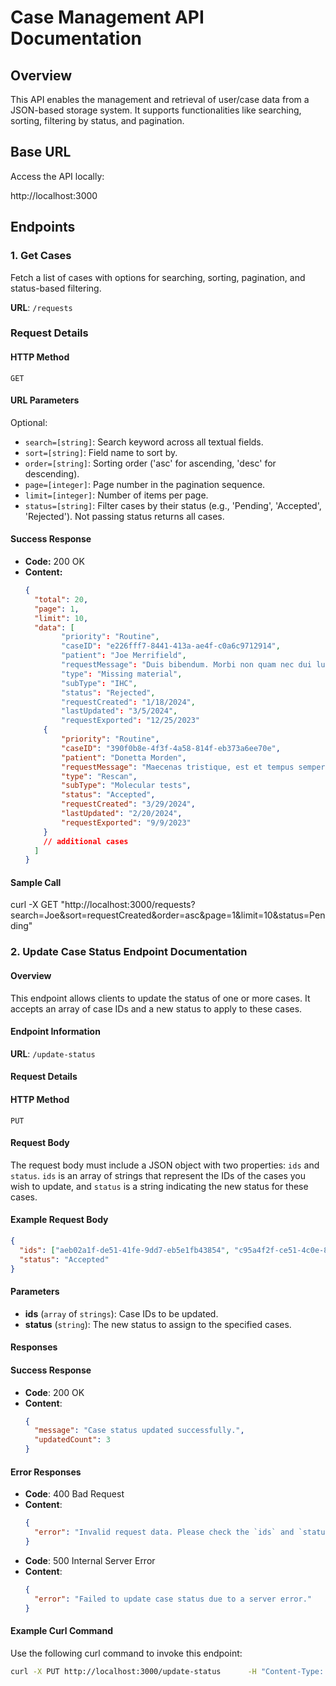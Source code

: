 # Case Management API Documentation

## Overview
This API enables the management and retrieval of user/case data from a JSON-based storage system. It supports functionalities like searching, sorting, filtering by status, and pagination.

## Base URL
Access the API locally:

http://localhost:3000

## Endpoints

### 1. Get Cases

Fetch a list of cases with options for searching, sorting, pagination, and status-based filtering.

**URL**: `/requests`

### Request Details

#### HTTP Method
```
GET
```

#### URL Parameters

Optional:
- `search=[string]`: Search keyword across all textual fields.
- `sort=[string]`: Field name to sort by.
- `order=[string]`: Sorting order ('asc' for ascending, 'desc' for descending).
- `page=[integer]`: Page number in the pagination sequence.
- `limit=[integer]`: Number of items per page.
- `status=[string]`: Filter cases by their status (e.g., 'Pending', 'Accepted', 'Rejected'). Not passing status returns all cases.

#### Success Response
- **Code:** 200 OK
- **Content:**
  ```json
  {
    "total": 20,
    "page": 1,
    "limit": 10,
    "data": [
          "priority": "Routine",
          "caseID": "e226fff7-8441-413a-ae4f-c0a6c9712914",
          "patient": "Joe Merrifield",
          "requestMessage": "Duis bibendum. Morbi non quam nec dui luctus rutrum. Nulla tellus.\n\nIn sagittis dui vel nisl. Duis ac nibh. Fusce lacus purus, aliquet at, feugiat non, pretium quis, lectus.",
          "type": "Missing material",
          "subType": "IHC",
          "status": "Rejected",
          "requestCreated": "1/18/2024",
          "lastUpdated": "3/5/2024",
          "requestExported": "12/25/2023"
      {
          "priority": "Routine",
          "caseID": "390f0b8e-4f3f-4a58-814f-eb373a6ee70e",
          "patient": "Donetta Morden",
          "requestMessage": "Maecenas tristique, est et tempus semper, est quam pharetra magna, ac consequat metus sapien ut nunc. Vestibulum ante ipsum primis in faucibus orci luctus et ultrices posuere cubilia Curae; Mauris viverra diam vitae quam. Suspendisse potenti.\n\nNullam porttitor lacus at turpis. Donec posuere metus vitae ipsum. Aliquam non mauris.",
          "type": "Rescan",
          "subType": "Molecular tests",
          "status": "Accepted",
          "requestCreated": "3/29/2024",
          "lastUpdated": "2/20/2024",
          "requestExported": "9/9/2023"
      }
      // additional cases
    ]
  }

#### Sample Call
curl -X GET "http://localhost:3000/requests?search=Joe&sort=requestCreated&order=asc&page=1&limit=10&status=Pending"


### 2. Update Case Status Endpoint Documentation

#### Overview
This endpoint allows clients to update the status of one or more cases. It accepts an array of case IDs and a new status to apply to these cases.

#### Endpoint Information

**URL**: `/update-status`

#### Request Details

#### HTTP Method
```
PUT
```

#### Request Body
The request body must include a JSON object with two properties: `ids` and `status`. `ids` is an array of strings that represent the IDs of the cases you wish to update, and `status` is a string indicating the new status for these cases.

#### Example Request Body
```json
{
  "ids": ["aeb02a1f-de51-41fe-9dd7-eb5e1fb43854", "c95a4f2f-ce51-4c0e-88e9-43f67fe7ae94"],
  "status": "Accepted"
}
```

#### Parameters
- **ids** (`array` of `strings`): Case IDs to be updated.
- **status** (`string`): The new status to assign to the specified cases.

#### Responses

#### Success Response
- **Code**: 200 OK
- **Content**:
  ```json
  {
    "message": "Case status updated successfully.",
    "updatedCount": 3
  }
  ```

#### Error Responses
- **Code**: 400 Bad Request
- **Content**:
  ```json
  {
    "error": "Invalid request data. Please check the `ids` and `status` fields."
  }
  ```
- **Code**: 500 Internal Server Error
- **Content**:
  ```json
  {
    "error": "Failed to update case status due to a server error."
  }
  ```

#### Example Curl Command
Use the following curl command to invoke this endpoint:
```bash
curl -X PUT http://localhost:3000/update-status      -H "Content-Type: application/json"      -d '{"ids": ["aeb02a1f-de51-41fe-9dd7-eb5e1fb43854", "c95a4f2f-ce51-4c0e-88e9-43f67fe7ae94"], "status": "Accepted"}'

  
